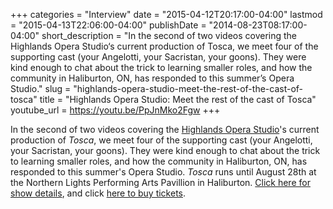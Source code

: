+++
categories = "Interview"
date = "2015-04-12T20:17:00-04:00"
lastmod = "2015-04-13T22:06:00-04:00"
publishDate = "2014-08-23T08:17:00-04:00"
short_description = "In the second of two videos covering the Highlands Opera Studio‘s current production of Tosca, we meet four of the supporting cast (your Angelotti, your Sacristan, your goons). They were kind enough to chat about the trick to learning smaller roles, and how the community in Haliburton, ON, has responded to this summer’s Opera Studio."
slug = "highlands-opera-studio-meet-the-rest-of-the-cast-of-tosca"
title = "Highlands Opera Studio: Meet the rest of the cast of Tosca"
youtube_url = https://youtu.be/PpJnMko2Fgw
+++

In the second of two videos covering the [Highlands Opera Studio](http://www.highlandsoperastudio.com/index.html#sthash.HxDVAQ9k.dpbs)'s current production of _Tosca_, we meet four of the supporting cast (your Angelotti, your Sacristan, your goons). They were kind enough to chat about the trick to learning smaller roles, and how the community in Haliburton, ON, has responded to this summer's Opera Studio.
_Tosca_ runs until August 28th at the Northern Lights Performing Arts Pavillion in Haliburton. [Click here for show details](http://www.highlandsoperastudio.com/performances.html#sthash.RnU8tFmh.dpbs), and click [here to buy tickets](https://www.highlandssummerfestival.on.ca/ticket-portal/).
